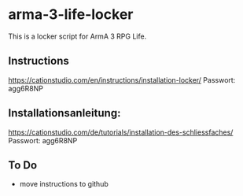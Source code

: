 # arma-3-life-locker

This is a locker script for ArmA 3 RPG Life.

## Instructions
https://cationstudio.com/en/instructions/installation-locker/
Passwort: agg6R8NP

## Installationsanleitung:
https://cationstudio.com/de/tutorials/installation-des-schliessfaches/
Passwort: agg6R8NP

## To Do

- move instructions to github